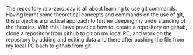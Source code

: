 The repository /alx-zero_day is all about learning to use git commands. Having learnt some theoretical concepts and commands on the use of git, this project is a practical approach to further deeping my understanding of the theories. With this I have practice how to: create a repository on github, clone a repository from github to git on my local PC, and work on the repository by adding and editing data and there after pushing the file from my local PC bach to github from git.
